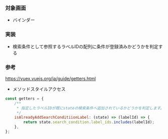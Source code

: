 ### 対象画面
- バインダー
### 実装
- 検索条件として参照するラベルIDの配列に条件が登録済みかどうかを判定する
### 参考
https://vuex.vuejs.org/ja/guide/getters.html  
- メソッドスタイルアクセス
```js
const getters = {
    /**
     * 指定したラベルIDが既にstateの検索条件へ追加されているかどうかを判定します。
     */
    isAlreadyAddSearchConditiionLabel: (state) => (labelId) => {
        return state.search_condition.label_ids.includes(labelId);
    },
};
```
